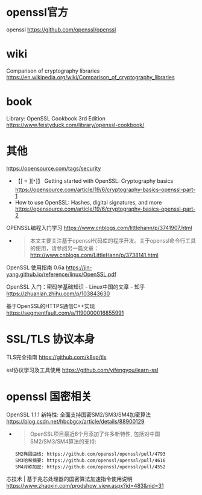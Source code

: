 
# openssl官方

openssl https://github.com/openssl/openssl

# wiki

Comparison of cryptography libraries https://en.wikipedia.org/wiki/Comparison_of_cryptography_libraries

# book

Library: OpenSSL Cookbook  3rd Edition https://www.feistyduck.com/library/openssl-cookbook/

# 其他

https://opensource.com/tags/security
- 【[ :star: ][`*`]】 Getting started with OpenSSL: Cryptography basics https://opensource.com/article/19/6/cryptography-basics-openssl-part-1
- How to use OpenSSL: Hashes, digital signatures, and more https://opensource.com/article/19/6/cryptography-basics-openssl-part-2

OPENSSL编程入门学习 https://www.cnblogs.com/littlehann/p/3741907.html
- > 本文主要关注基于openssl代码库的程序开发。关于openssl命令行工具的使用，请参阅另一篇文章：http://www.cnblogs.com/LittleHann/p/3738141.html

OpenSSL 使用指南 0.6a https://jin-yang.github.io/reference/linux/OpenSSL.pdf

OpenSSL 入门：密码学基础知识 - Linux中国的文章 - 知乎 https://zhuanlan.zhihu.com/p/103843630

基于OpenSSL的HTTPS通信C++实现 https://segmentfault.com/a/1190000016855991

# SSL/TLS 协议本身

TLS完全指南 https://github.com/k8sp/tls

ssl协议学习及工具使用 https://github.com/yifengyou/learn-ssl

# openssl 国密相关

OpenSSL 1.1.1 新特性: 全面支持国密SM2/SM3/SM4加密算法 https://blog.csdn.net/hbcbgcx/article/details/88900129
- > OpenSSL项目最近6个月添加了许多新特性, 包括对中国SM2/SM3/SM4算法的支持:
  ```console
  SM2椭圆曲线: https://github.com/openssl/openssl/pull/4793
  SM3哈希摘要: https://github.com/openssl/openssl/pull/4616
  SM4对称加密: https://github.com/openssl/openssl/pull/4552
  ```

芯技术 | 基于兆芯处理器的国密算法加速指令使用说明 https://www.zhaoxin.com/prodshow_view.aspx?id=483&nid=31
